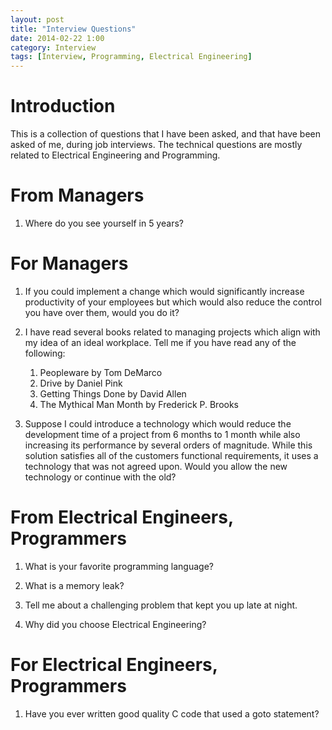 ```yaml
---
layout: post
title: "Interview Questions"
date: 2014-02-22 1:00
category: Interview
tags: [Interview, Programming, Electrical Engineering]
---
```


# Introduction

This is a collection of questions that I have been asked,
and that have been asked of me, during job interviews.
The technical questions are mostly related to
Electrical Engineering and Programming.

# From Managers

1. Where do you see yourself in 5 years?

# For Managers

1. If you could implement a change which would significantly increase
productivity of your employees but which would also reduce the control
you have over them, would you do it?

1. I have read several books related to managing projects which align
with my idea of an ideal workplace.  Tell me if you have read any of
the following:

	1. Peopleware by Tom DeMarco
	1. Drive by Daniel Pink
	1. Getting Things Done by David Allen
	1. The Mythical Man Month by Frederick P. Brooks

1. Suppose I could introduce a technology which would reduce the development
time of a project from 6 months to 1 month while also increasing its
performance by several orders of magnitude.
While this solution satisfies all of the customers functional requirements,
it uses a technology that was not agreed upon.
Would you allow the new technology or continue with the old?

# From Electrical Engineers, Programmers

1. What is your favorite programming language?

1. What is a memory leak?

1. Tell me about a challenging problem that kept you up late at night.

1. Why did you choose Electrical Engineering?

# For Electrical Engineers, Programmers

1. Have you ever written good quality C code that used a goto statement?

